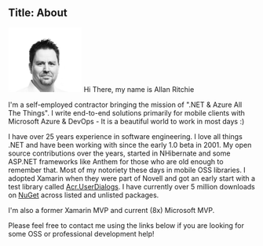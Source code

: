 Title: About
---
<img src="images/me.jpg" width="150" /> Hi There, my name is Allan Ritchie

I'm a self-employed contractor bringing the mission of ".NET & Azure All The Things".  I write end-to-end solutions primarily for mobile clients with Microsoft Azure & DevOps - It is a beautiful world to work in most days :)

I have over 25 years experience in software engineering. I love all things .NET and have been working with since the early 1.0 beta in 2001.  My open source contributions over the years, started in NHibernate and some ASP.NET frameworks like Anthem for those who are old enough to remember that.  Most of my notoriety these days in mobile OSS libraries.  I adopted Xamarin when they were part of Novell and got an early start with a test library called [Acr.UserDialogs](https://github.com/aritchie/userdialogs).  I have currently over 5 million downloads on [NuGet](https://nuget.org/profiles/aritchie) across listed and unlisted packages.

I'm also a former Xamarin MVP and current (8x) Microsoft MVP.  

Please feel free to contact me using the links below if you are looking for some OSS or professional development help!